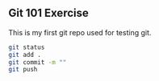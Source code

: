 ## Git 101 Exercise

This is my first git repo used for testing git.

```bash
git status 
git add . 
git commit -m ""
git push
```